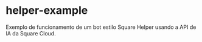 # helper-example
 Exemplo de funcionamento de um bot estilo Square Helper usando a API de IA da Square Cloud.

